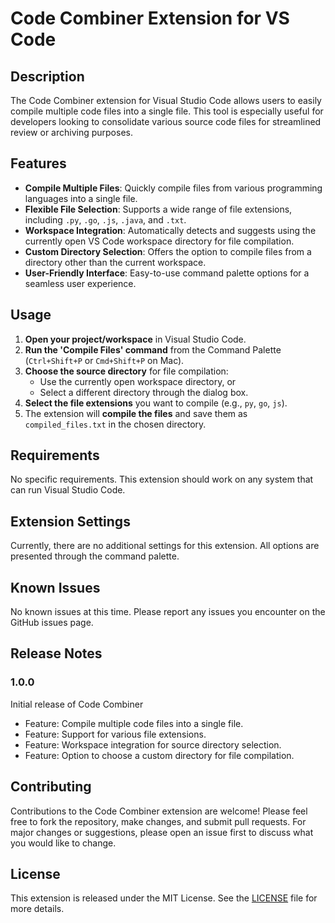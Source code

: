 # Code Combiner Extension for VS Code

## Description

The Code Combiner extension for Visual Studio Code allows users to easily compile multiple code files into a single file. This tool is especially useful for developers looking to consolidate various source code files for streamlined review or archiving purposes.

## Features

- **Compile Multiple Files**: Quickly compile files from various programming languages into a single file.
- **Flexible File Selection**: Supports a wide range of file extensions, including `.py`, `.go`, `.js`, `.java`, and `.txt`.
- **Workspace Integration**: Automatically detects and suggests using the currently open VS Code workspace directory for file compilation.
- **Custom Directory Selection**: Offers the option to compile files from a directory other than the current workspace.
- **User-Friendly Interface**: Easy-to-use command palette options for a seamless user experience.

## Usage

1. **Open your project/workspace** in Visual Studio Code.
2. **Run the 'Compile Files' command** from the Command Palette (`Ctrl+Shift+P` or `Cmd+Shift+P` on Mac).
3. **Choose the source directory** for file compilation:
   - Use the currently open workspace directory, or
   - Select a different directory through the dialog box.
4. **Select the file extensions** you want to compile (e.g., `py`, `go`, `js`).
5. The extension will **compile the files** and save them as `compiled_files.txt` in the chosen directory.

## Requirements

No specific requirements. This extension should work on any system that can run Visual Studio Code.

## Extension Settings

Currently, there are no additional settings for this extension. All options are presented through the command palette.

## Known Issues

No known issues at this time. Please report any issues you encounter on the GitHub issues page.

## Release Notes

### 1.0.0

Initial release of Code Combiner

- Feature: Compile multiple code files into a single file.
- Feature: Support for various file extensions.
- Feature: Workspace integration for source directory selection.
- Feature: Option to choose a custom directory for file compilation.

## Contributing

Contributions to the Code Combiner extension are welcome! Please feel free to fork the repository, make changes, and submit pull requests. For major changes or suggestions, please open an issue first to discuss what you would like to change.

## License

This extension is released under the MIT License. See the [LICENSE](LICENSE) file for more details.

